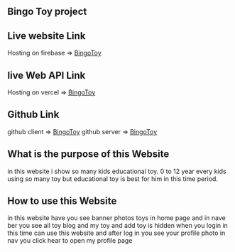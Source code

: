 ## Bingo Toy project


## Live website Link
Hosting on firebase => [BingoToy](https://bingo-toy-project.web.app/)

## live Web API Link 
Hosting on vercel => [BingoToy](https://bingo-toy-server.vercel.app)

## Github Link
github client => [BingoToy](https://github.com/programming-hero-web-course-4/b7a11-toy-marketplace-client-side-AbdullahWB)
github server => [BingoToy](https://github.com/programming-hero-web-course-4/b7a11-toy-marketplace-server-side-AbdullahWB)

## What is the purpose of this Website
in this website i show so many kids educational toy. 0 to 12 year every kids using so many toy but educational toy is best for him in this time period.

## How to use this Website
in this website have you see banner photos toys in home page and in nave ber you see all toy blog and my toy and add toy is hidden when you login in this time can use this website and after log in you see your profile photo in nav you click hear to open my profile page

